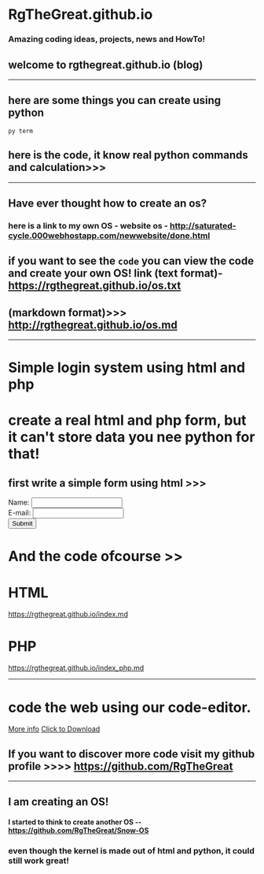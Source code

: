 



# RgTheGreat.github.io

### Amazing coding ideas, projects, news and HowTo!

## welcome to rgthegreat.github.io (blog)

********************************************************
## here are some things you can create using python

 ``py term``
 
 ## here is the code, it  know real python commands and calculation>>>

<script src="https://gist.github.com/RgTheGreat/b87fb2c174db43d376e9a35151319e7c.js"></script>


******************************************************




## Have ever thought how to create an os?

### here is a link to my own OS - website os - http://saturated-cycle.000webhostapp.com/newwebsite/done.html

## if you want to see the ``code`` you can view the code and create your own OS! link (text format)- https://rgthegreat.github.io/os.txt
## (markdown format)>>> http://rgthegreat.github.io/os.md

**********************************************************************************************************


# Simple login system using html and php

#  create a real html and php form, but it can't store data you nee python for that!

## first write a simple form using html >>>



 <form action="index.php" method="post">
Name: <input type="text" name="name"><br>
E-mail: <input type="text" name="email"><br>
<input type="submit">
</form>



# And the code ofcourse >>


# HTML
https://rgthegreat.github.io/index.md


# PHP
https://rgthegreat.github.io/index_php.md


**************************************************************************


# code the web using our code-editor.
<a href="https://rgthegreat.github.io/more.md">More info</a> <a href="https://rgthegreat.github.io/code.html" download>Click to Download</a>






## If you want to discover more code visit my github profile >>>> https://github.com/RgTheGreat












*****************************************************************************************************


## I am creating an OS!

#### I started to think to create another OS -- https://github.com/RgTheGreat/Snow-OS

### even though the kernel is made out of html and python, it could still work great!

